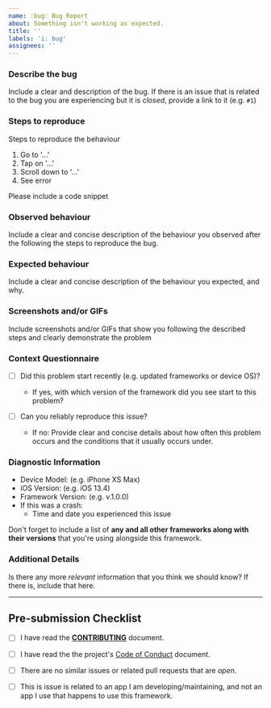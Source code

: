 ```yaml
---
name: :bug: Bug Report
about: Something isn't working as expected.
title: ''
labels: 'i: bug'
assignees: ''
---
```


### Describe the bug
Include a clear and description of the bug. If there is an issue that is related to the bug you are experiencing but it is _closed_, provide a link to it (e.g. `#1`)

### Steps to reproduce
Steps to reproduce the behaviour
1. Go to '...'
2. Tap on '...'
3. Scroll down to '...'
4. See error

Please include a code snippet

### Observed behaviour
Include a clear and concise description of the behaviour you observed after the following the steps to reproduce the bug.

### Expected behaviour
Include a clear and concise description of the behaviour you expected, and why.


### Screenshots and/or GIFs
Include screenshots and/or GIFs that show you following the described steps and clearly demonstrate the problem

### Context Questionnaire
<!-- Please read each point and place an 'x' in the box -->
- [ ] Did this problem start recently (e.g. updated frameworks or device OS)?
  - If yes, with which version of the framework did you see start to this problem?

- [ ] Can you reliably reproduce this issue?
  - If no: Provide clear and concise details about how often this problem occurs and the conditions that it usually occurs under.

### Diagnostic Information
- Device Model: (e.g. iPhone XS Max)
- iOS Version: (e.g. iOS 13.4)
- Framework Version: (e.g. v.1.0.0)
- If this was a crash:
  - Time and date you experienced this issue

Don't forget to include a list of **any and all other frameworks along with their versions** that you're using alongside this framework.

### Additional Details
Is there any more _relevant_ information that you think we should know?
If there is, include that here.

<hr>

## Pre-submission Checklist
<!-- Make sure that you have done everything in this checklist! place a 'x' in each box when you have done that task in the check list-->
- [ ] I have read the [**CONTRIBUTING**](contributing) document.
- [ ] I have read the the project's [Code of Conduct](code_of_conduct) document.
- [ ] There are no similar issues or related pull requests that are _open_.
- [ ] This is issue is related to an app I am developing/maintaining, and not an app I use that happens to use this framework.


[contributing]: https://github.com/samantharachelb/MaterialUI-Swift/blob/master/.github/contributing.md
[code_of_conduct]: https://github.com/samantharachelb/MaterialUI-Swift/blob/master/.github/code_of_conduct.md

